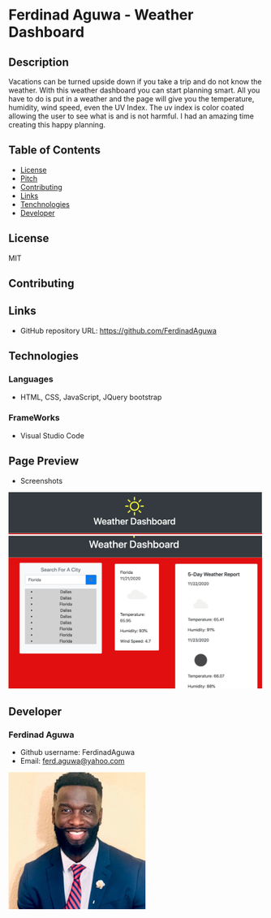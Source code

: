 # Ferdinad Aguwa - Weather Dashboard
## Description
Vacations can be turned upside down if you take a trip and do not know the weather. With this weather dashboard you can start planning smart. All you have to do is put in a weather and the page will give you the temperature, humidity, wind speed, even the UV Index. The uv index is color coated allowing the user to see what is and is not harmful. I had an amazing time creating this happy planning. 

## Table of Contents
* [License](#license)
* [Pitch](#pitch)
* [Contributing](#contributing)
* [Links](#Links)
* [Tenchnologies](#Technologies)
* [Developer](#Developer)
## License
MIT
## Contributing

## Links
* GitHub repository URL: https://github.com/FerdinadAguwa
## Technologies
### Languages
* HTML, CSS, JavaScript, JQuery bootstrap
### FrameWorks
* Visual Studio Code
## Page Preview
* Screenshots

<img src= "images/Screen Shot 2020-11-21 at 9.10.47 PM.png"
alt= "Header to the page "
width=500px
/>
<img src= "images/Screen Shot 2020-11-21 at 9.10.58 PM.png"
alt= "Pictures with the weather sections"
width= 500px
/>



## Developer
### Ferdinad Aguwa 
* Github username: FerdinadAguwa
* Email: ferd.aguwa@yahoo.com

<img src= "images/0.jpeg"
     alt="Contributer Photo"
     width=270px
     style="float: left; margin-right: 10px;"/>